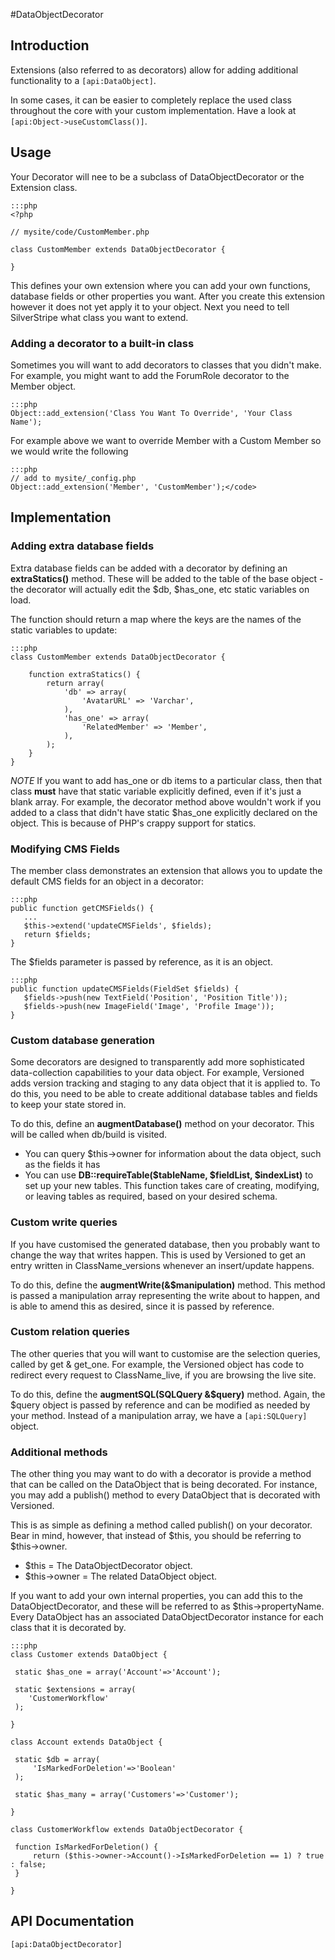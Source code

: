 #DataObjectDecorator

## Introduction

Extensions (also referred to as decorators) allow for adding additional functionality to a `[api:DataObject]`.

In some cases, it can be easier to completely replace the used class throughout the core with your custom
implementation. Have a look at `[api:Object->useCustomClass()]`.

## Usage

Your Decorator will nee to be a subclass of DataObjectDecorator or the Extension class.

	:::php
	<?php
	
	// mysite/code/CustomMember.php
	
	class CustomMember extends DataObjectDecorator {
	
	}


This defines your own extension where you can add your own functions, database fields or other properties you want.
After you create this extension however it does not yet apply it to your object. Next you need to tell SilverStripe what
class you want to extend.

### Adding a decorator to a built-in class

Sometimes you will want to add decorators to classes that you didn't make.  For example, you might want to add the
ForumRole decorator to the Member object.


	:::php
	Object::add_extension('Class You Want To Override', 'Your Class Name');


For example above we want to override Member with a Custom Member so we would write the following

	:::php
	// add to mysite/_config.php	
	Object::add_extension('Member', 'CustomMember');</code>
	
	
	
##  Implementation


###  Adding extra database fields

Extra database fields can be added with a decorator by defining an **extraStatics()** method.  These will be added to the table of the base object - the decorator will actually edit the $db, $has_one, etc static variables on load.

The function should return a map where the keys are the names of the static variables to update:
	
	:::php
	class CustomMember extends DataObjectDecorator {
	
		function extraStatics() {
			return array(
				'db' => array(
					'AvatarURL' => 'Varchar',
				),
				'has_one' => array(
					'RelatedMember' => 'Member',
				),
			);
		}
	}


*NOTE*
If you want to add has_one or db items to a particular class, then that class **must** have that static variable
explicitly defined, even if it's just a blank array.  For example, the decorator method above wouldn't work if you added
to a class that didn't have static $has_one explicitly declared on the object.  This is because of PHP's crappy support
for statics.


### Modifying CMS Fields

The member class demonstrates an extension that allows you to update the default CMS fields for an object in a
decorator:

	:::php
	public function getCMSFields() {
	   ...
	   $this->extend('updateCMSFields', $fields);
	   return $fields;
	}


The $fields parameter is passed by reference, as it is an object.

	:::php
	public function updateCMSFields(FieldSet $fields) {
	   $fields->push(new TextField('Position', 'Position Title'));
	   $fields->push(new ImageField('Image', 'Profile Image'));
	}



### Custom database generation

Some decorators are designed to transparently add more sophisticated data-collection capabilities to your data object. 
For example, Versioned adds version tracking and staging to any data object that it is applied to.  To do this, you need
to be able to create additional database tables and fields to keep your state stored in.

To do this, define an **augmentDatabase()** method on your decorator.  This will be called when db/build is visited.

*  You can query $this->owner for information about the data object, such as the fields it has
*  You can use **DB::requireTable($tableName, $fieldList, $indexList)** to set up your new tables.  This function takes
care of creating, modifying, or leaving tables as required, based on your desired schema.

### Custom write queries

If you have customised the generated database, then you probably want to change the way that writes happen.  This is
used by Versioned to get an entry written in ClassName_versions whenever an insert/update happens.

To do this, define the **augmentWrite(&$manipulation)** method.  This method is passed a manipulation array representing
the write about to happen, and is able to amend this as desired, since it is passed by reference. 

### Custom relation queries

The other queries that you will want to customise are the selection queries, called by get & get_one.  For example, the
Versioned object has code to redirect every request to ClassName_live, if you are browsing the live site.

To do this, define the **augmentSQL(SQLQuery &$query)** method.  Again, the $query object is passed by reference and can
be modified as needed by your method.  Instead of a manipulation array, we have a `[api:SQLQuery]` object.

### Additional methods

The other thing you may want to do with a decorator is provide a method that can be called on the DataObject that is
being decorated.  For instance, you may add a publish() method to every DataObject that is decorated with Versioned.

This is as simple as defining a method called publish() on your decorator.  Bear in mind, however, that instead of
$this, you should be referring to $this->owner.

*  $this = The DataObjectDecorator object.
*  $this->owner = The related DataObject object.

If you want to add your own internal properties, you can add this to the DataObjectDecorator, and these will be referred
to as $this->propertyName.  Every DataObject has an associated DataObjectDecorator instance for each class that it is
decorated by.

	:::php
	class Customer extends DataObject {
	
	 static $has_one = array('Account'=>'Account');
	
	 static $extensions = array(
	    'CustomerWorkflow'
	 );
	
	}
	
	class Account extends DataObject {
	
	 static $db = array(
	     'IsMarkedForDeletion'=>'Boolean'
	 );
	
	 static $has_many = array('Customers'=>'Customer');
	
	}
	
	class CustomerWorkflow extends DataObjectDecorator {
	
	 function IsMarkedForDeletion() {
	     return ($this->owner->Account()->IsMarkedForDeletion == 1) ? true : false;
	 }
	
	}


## API Documentation
`[api:DataObjectDecorator]`